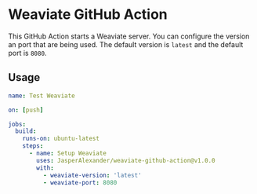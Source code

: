 # Weaviate GitHub Action

This GitHub Action starts a Weaviate server. You can configure the version an port that are being used. The default version is `latest` and the default port is `8080`.

## Usage

```yml
name: Test Weaviate

on: [push]

jobs:
  build:
    runs-on: ubuntu-latest
    steps:
      - name: Setup Weaviate
        uses: JasperAlexander/weaviate-github-action@v1.0.0
        with:
          - weaviate-version: 'latest'
          - weaviate-port: 8080
```
